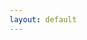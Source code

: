 ```yaml
---
layout: default
---
```


<!-- Optional: you can leave this empty, Cayman will automatically pull from _config.yml -->


